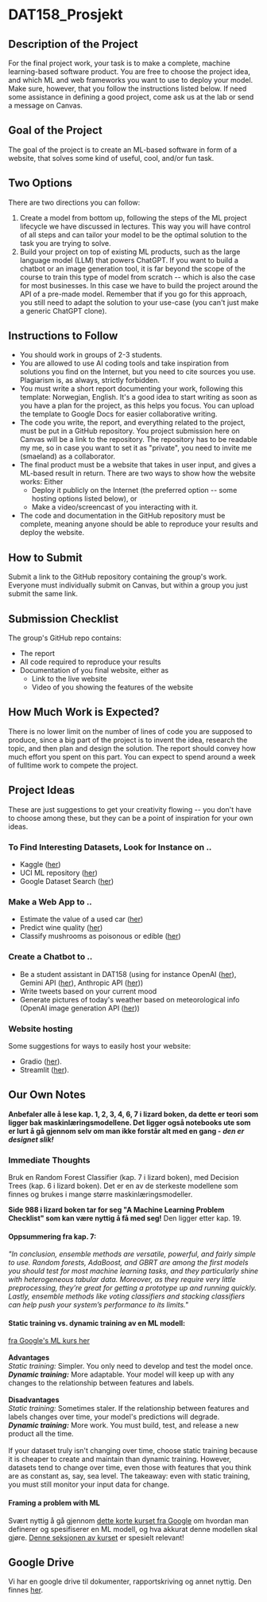 # DAT158_Prosjekt

## Description of the Project
For the final project work, your task is to make a complete, machine learning-based software product. You are free to choose the project idea, and which ML and web frameworks you want to use to deploy your model. Make sure, however, that you follow the instructions listed below. If need some assistance in defining a good project, come ask us at the lab or send a message on Canvas.

## Goal of the Project
The goal of the project is to create an ML-based software in form of a website, that solves some kind of useful, cool, and/or fun task.

## Two Options
There are two directions you can follow:

1. Create a model from bottom up, following the steps of the ML project lifecycle we have discussed in lectures. This way you will have control of all steps and can tailor your model to be the optimal solution to the task you are trying to solve.
2. Build your project on top of existing ML products, such as the large language model (LLM) that powers ChatGPT. If you want to build a chatbot or an image generation tool, it is far beyond the scope of the course to train this type of model from scratch -- which is also the case for most businesses. In this case we have to build the project around the API of a pre-made model.
Remember that if you go for this approach, you still need to adapt the solution to your use-case (you can't just make a generic ChatGPT clone).
 
## Instructions to Follow
- You should work in groups of 2-3 students.
- You are allowed to use AI coding tools and take inspiration from solutions you find on the Internet, but you need to cite sources you use. Plagiarism is, as always, strictly forbidden.
- You must write a short report documenting your work, following this template: Norwegian, English. It's a good idea to start writing as soon as you have a plan for the project, as this helps you focus. You can upload the template to Google Docs for easier collaborative writing.
- The code you write, the report, and everything related to the project, must be put in a GitHub repository. You project submission here on Canvas will be a link to the repository. The repository has to be readable my me, so in case you want to set it as "private", you need to invite me (smaeland) as a collaborator.
- The final product must be a website that takes in user input, and gives a ML-based result in return. There are two ways to show how the website works: Either
    - Deploy it publicly on the Internet (the preferred option -- some hosting options listed below), or
    - Make a video/screencast of you interacting with it.
- The code and documentation in the GitHub repository must be complete, meaning anyone should be able to reproduce your results and deploy the website.

## How to Submit
Submit a link to the GitHub repository containing the group's work. Everyone must individually submit on Canvas, but within a group you just submit the same link.

## Submission Checklist
The group's GitHub repo contains:
- The report
- All code required to reproduce your results
- Documentation of you final website, either as
    - Link to the live website
    - Video of you showing the features of the website

## How Much Work is Expected?
There is no lower limit on the number of lines of code you are supposed to produce, since a big part of the project is to invent the idea, research the topic, and then plan and design the solution. The report should convey how much effort you spent on this part. You can expect to spend around a week of fulltime work to compete the project.

## Project Ideas
These are just suggestions to get your creativity flowing -- you don't have to choose among these, but they can be a point of inspiration for your own ideas. 

### To Find Interesting Datasets, Look for Instance on ..
- Kaggle ([her](https://www.kaggle.com/datasets))
- UCI ML repository ([her](https://archive.ics.uci.edu/))
- Google Dataset Search ([her](https://datasetsearch.research.google.com/))

### Make a Web App to ..
- Estimate the value of a used car ([her](https://www.kaggle.com/competitions/playground-series-s4e9/))
- Predict wine quality ([her](https://archive.ics.uci.edu/dataset/186/wine+quality))
- Classify mushrooms as poisonous or edible ([her](https://archive.ics.uci.edu/dataset/73/mushroom))

### Create a Chatbot to ..
- Be a student assistant in DAT158 (using for instance OpenAI ([her](https://platform.openai.com/docs/overview)), Gemini API ([her](https://ai.google.dev/gemini-api/docs)), Anthropic API ([her](https://docs.anthropic.com/en/api/getting-started)))
- Write tweets based on your current mood
- Generate pictures of today's weather based on meteorological info (OpenAI image generation API ([her](https://platform.openai.com/docs/guides/images/image-generation)))

### Website hosting
Some suggestions for ways to easily host your website:
- Gradio ([her](https://www.gradio.app/)).
- Streamlit ([her](https://streamlit.io/)).

## Our Own Notes
**Anbefaler alle å lese kap. 1, 2, 3, 4, 6, 7 i lizard boken, da dette er teori som ligger bak maskinlæringsmodellene. Det ligger også notebooks ute som er lurt å gå gjennom selv om man ikke forstår alt med en gang - *den er designet slik!***

### Immediate Thoughts
Bruk en Random Forest Classifier (kap. 7 i lizard boken), med Decision Trees (kap. 6 i lizard boken).
Det er en av de sterkeste modellene som finnes og brukes i mange større maskinlæringsmodeller.

**Side 988 i lizard boken tar for seg "A Machine Learning Problem Checklist" som kan være nyttig å få med seg!** Den ligger etter kap. 19.

#### Oppsummering fra kap. 7:
*"In conclusion, ensemble methods are versatile, powerful, and fairly simple to use. Random forests, AdaBoost, and GBRT are among the first models you should test for most machine learning tasks, and they particularly shine with heterogeneous tabular data. Moreover, as they require very little preprocessing, they’re great for getting a prototype up and running quickly. Lastly, ensemble methods like voting classifiers and stacking classifiers can help push your system’s performance to its limits."*

#### Static training vs. dynamic training av en ML modell:
[fra Google's ML kurs her](https://developers.google.com/machine-learning/crash-course/production-ml-systems/static-vs-dynamic-training)
<br /> <br />
**Advantages** <br />
*Static training:*	Simpler. You only need to develop and test the model once. <br />
***Dynamic training:*** More adaptable. Your model will keep up with any changes to the relationship between features and labels. <br />
<br />
**Disadvantages** <br />
*Static training:*	Sometimes staler. If the relationship between features and labels changes over time, your model's predictions will degrade. <br />
***Dynamic training:*** More work. You must build, test, and release a new product all the time. <br />
<br />
If your dataset truly isn't changing over time, choose static training because it is cheaper to create and maintain than dynamic training. However, datasets tend to change over time, even those with features that you think are as constant as, say, sea level. The takeaway: even with static training, you must still monitor your input data for change.

#### Framing a problem with ML
Svært nyttig å gå gjennom [dette korte kurset fra Google](https://developers.google.com/machine-learning/problem-framing/problem-framing) om hvordan man definerer og spesifiserer en ML modell, og hva akkurat denne modellen skal gjøre. [Denne seksjonen av kurset](https://developers.google.com/machine-learning/problem-framing/ml-framing#classification) er spesielt relevant!

## Google Drive
Vi har en google drive til dokumenter, rapportskriving og annet nyttig.
Den finnes [her](https://drive.google.com/drive/folders/1YO_cdITiRyF1ruG6hA6MQTmpEVm-r7tf?usp=drive_link).
